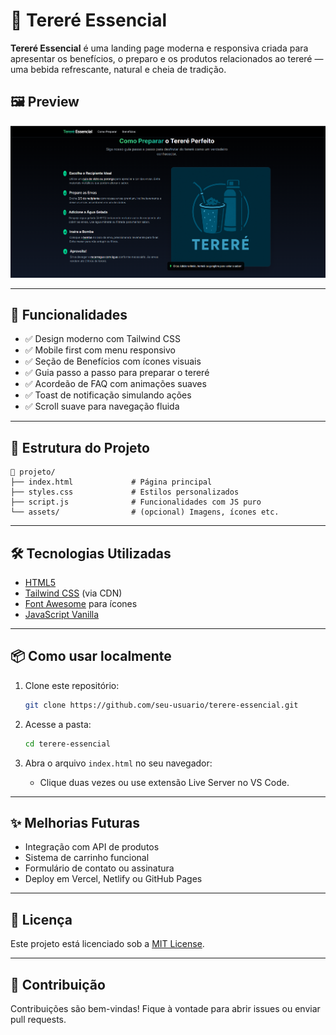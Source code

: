 
# 🌿 Tereré Essencial

**Tereré Essencial** é uma landing page moderna e responsiva criada para apresentar os benefícios, o preparo e os produtos relacionados ao tereré — uma bebida refrescante, natural e cheia de tradição.

## 🖼️ Preview

![screenshot](site.png) <!-- Substitua por uma imagem do site, caso tenha -->

---

## 🚀 Funcionalidades

- ✅ Design moderno com Tailwind CSS
- ✅ Mobile first com menu responsivo
- ✅ Seção de Benefícios com ícones visuais
- ✅ Guia passo a passo para preparar o tereré
- ✅ Acordeão de FAQ com animações suaves
- ✅ Toast de notificação simulando ações
- ✅ Scroll suave para navegação fluida

---

## 📁 Estrutura do Projeto

```
📁 projeto/
├── index.html             # Página principal
├── styles.css             # Estilos personalizados
├── script.js              # Funcionalidades com JS puro
└── assets/                # (opcional) Imagens, ícones etc.
```

---

## 🛠️ Tecnologias Utilizadas

- [HTML5](https://developer.mozilla.org/pt-BR/docs/Web/HTML)
- [Tailwind CSS](https://tailwindcss.com/) (via CDN)
- [Font Awesome](https://fontawesome.com/) para ícones
- [JavaScript Vanilla](https://developer.mozilla.org/pt-BR/docs/Web/JavaScript)

---

## 📦 Como usar localmente

1. Clone este repositório:
   ```bash
   git clone https://github.com/seu-usuario/terere-essencial.git
   ```

2. Acesse a pasta:
   ```bash
   cd terere-essencial
   ```

3. Abra o arquivo `index.html` no seu navegador:
   - Clique duas vezes ou use extensão Live Server no VS Code.

---

## ✨ Melhorias Futuras

- Integração com API de produtos
- Sistema de carrinho funcional
- Formulário de contato ou assinatura
- Deploy em Vercel, Netlify ou GitHub Pages

---

## 📄 Licença

Este projeto está licenciado sob a [MIT License](LICENSE).

---

## 🤝 Contribuição

Contribuições são bem-vindas! Fique à vontade para abrir issues ou enviar pull requests.


